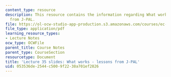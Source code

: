 ```yaml
---
content_type: resource
description: This resource contains the information regarding What works - lessons
  from J-PAL.
file: https://ol-ocw-studio-app-production.s3.amazonaws.com/courses/ec-701j-d-lab-i-development-fall-2009/053536de2544c5009f2238a701ef2826_MITEC_701JF09_lec35_jpal.pdf
file_type: application/pdf
learning_resource_types:
- Lecture Notes
ocw_type: OCWFile
parent_title: Course Notes
parent_type: CourseSection
resourcetype: Document
title: 'Lecture 35 slides: What works - lessons from J-PAL'
uid: 053536de-2544-c500-9f22-38a701ef2826
---
```

